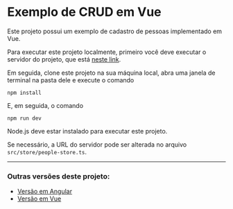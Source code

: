 # Exemplo de CRUD em Vue

Este projeto possui um exemplo de cadastro de pessoas implementado em Vue.

Para executar este projeto localmente, primeiro você deve executar o servidor do projeto, que está [neste link](https://github.com/Jonatan7BR/exemplo-crud-json).

Em seguida, clone este projeto na sua máquina local, abra uma janela de terminal na pasta dele e execute o comando

```npm install```

E, em seguida, o comando

```npm run dev```

Node.js deve estar instalado para executar este projeto.

Se necessário, a URL do servidor pode ser alterada no arquivo `src/store/people-store.ts`.

---

### Outras versões deste projeto:
+ [Versão em Angular](https://github.com/Jonatan7BR/exemplo-crud-angular)
+ [Versão em Vue](https://github.com/Jonatan7BR/exemplo-crud-vue)
